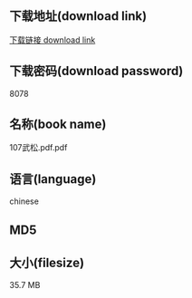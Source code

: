 ## 下载地址(download link)
[下载链接 download link](https://voluble-croquembouche-d321dc.netlify.app/?s=107%E6%AD%A6%E6%9D%BE.pdf)

## 下载密码(download password)
8078

## 名称(book name)
107武松.pdf.pdf

## 语言(language)
chinese

## MD5


## 大小(filesize)
35.7 MB
